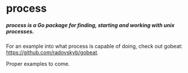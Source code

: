 # process

##### process is a Go package for finding, starting and working with unix processes.

For an example into what process is capable of doing, check out gobeat: https://github.com/radovskyb/gobeat.

Proper examples to come. 
